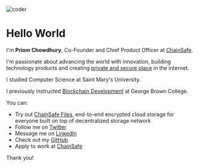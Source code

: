 ![coder](/priom.jpg)

# Hello World
I'm **Priom Chowdhury**, Co-Founder and Chief Product Officer at [ChainSafe](https://chainsafe.io). 

I'm passionate about advancing the world with innovation, building technology products and creating [private and secure place](https://medium.com/chainsafe-systems/introducing-chainsafe-files-3eedabdec922) in the internet.

I studied Computer Science at Saint Mary's University.

I previously instructed [Blockchain Development](https://www.georgebrown.ca/programs/blockchain-development-program-t175) at George Brown College.

You can:
- Try out [ChainSafe Files](https://app.files.chainsafe.io/), end-to-end encrypted cloud storage for everyone built on top of decentralized storage network
- Follow me on [Twitter](https://twitter.com/pri0m)
- Message me on [LinkedIn](https://linkedin.com/in/priomchowdhury)
- Check out my [GitHub](https://github.com/priom)
- Apply to work at [ChainSafe](https://chainsafe.io/careers)

Thank you!
